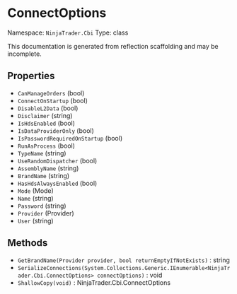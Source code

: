 # ConnectOptions

Namespace: `NinjaTrader.Cbi`
Type: class

This documentation is generated from reflection scaffolding and may be incomplete.

## Properties
- `CanManageOrders` (bool)
- `ConnectOnStartup` (bool)
- `DisableL2Data` (bool)
- `Disclaimer` (string)
- `IsHdsEnabled` (bool)
- `IsDataProviderOnly` (bool)
- `IsPasswordRequiredOnStartup` (bool)
- `RunAsProcess` (bool)
- `TypeName` (string)
- `UseRandomDispatcher` (bool)
- `AssemblyName` (string)
- `BrandName` (string)
- `HasHdsAlwaysEnabled` (bool)
- `Mode` (Mode)
- `Name` (string)
- `Password` (string)
- `Provider` (Provider)
- `User` (string)

## Methods
- `GetBrandName(Provider provider, bool returnEmptyIfNotExists)` : string
- `SerializeConnections(System.Collections.Generic.IEnumerable<NinjaTrader.Cbi.ConnectOptions> connectOptions)` : void
- `ShallowCopy(void)` : NinjaTrader.Cbi.ConnectOptions
